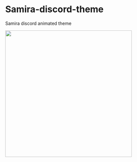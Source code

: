 # Samira-discord-theme
Samira discord animated theme


<img src="(https://i.postimg.cc/L5mTv3pC/samira.png)" style="width:auto; height:400px; object-fit: contain;">



